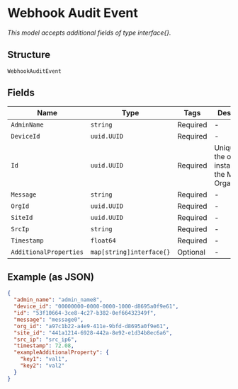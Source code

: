 
# Webhook Audit Event

*This model accepts additional fields of type interface{}.*

## Structure

`WebhookAuditEvent`

## Fields

| Name | Type | Tags | Description |
|  --- | --- | --- | --- |
| `AdminName` | `string` | Required | - |
| `DeviceId` | `uuid.UUID` | Required | - |
| `Id` | `uuid.UUID` | Required | Unique ID of the object instance in the Mist Organnization |
| `Message` | `string` | Required | - |
| `OrgId` | `uuid.UUID` | Required | - |
| `SiteId` | `uuid.UUID` | Required | - |
| `SrcIp` | `string` | Required | - |
| `Timestamp` | `float64` | Required | - |
| `AdditionalProperties` | `map[string]interface{}` | Optional | - |

## Example (as JSON)

```json
{
  "admin_name": "admin_name8",
  "device_id": "00000000-0000-0000-1000-d8695a0f9e61",
  "id": "53f10664-3ce8-4c27-b382-0ef66432349f",
  "message": "message0",
  "org_id": "a97c1b22-a4e9-411e-9bfd-d8695a0f9e61",
  "site_id": "441a1214-6928-442a-8e92-e1d34b8ec6a6",
  "src_ip": "src_ip6",
  "timestamp": 72.08,
  "exampleAdditionalProperty": {
    "key1": "val1",
    "key2": "val2"
  }
}
```

